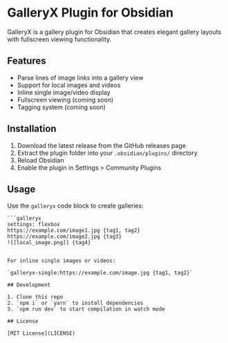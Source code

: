# GalleryX Plugin for Obsidian

GalleryX is a gallery plugin for Obsidian that creates elegant gallery layouts with fullscreen viewing functionality.

## Features

- Parse lines of image links into a gallery view
- Support for local images and videos
- Inline single image/video display
- Fullscreen viewing (coming soon)
- Tagging system (coming soon)

## Installation

1. Download the latest release from the GitHub releases page
2. Extract the plugin folder into your `.obsidian/plugins/` directory
3. Reload Obsidian
4. Enable the plugin in Settings > Community Plugins

## Usage

Use the `galleryx` code block to create galleries:

```
```galleryx
settings: flexbox
https://example.com/image1.jpg {tag1, tag2}
https://example.com/image2.jpg {tag3}
![[local_image.png]] {tag4}
```
```

For inline single images or videos:

`galleryx-single:https://example.com/image.jpg {tag1, tag2}`

## Development

1. Clone this repo
2. `npm i` or `yarn` to install dependencies
3. `npm run dev` to start compilation in watch mode

## License

[MIT License](LICENSE)